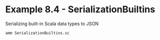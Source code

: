 # Example 8.4 - SerializationBuiltins
Serializing built-in Scala data types to JSON

```bash
amm SerializationBuiltins.sc
```
